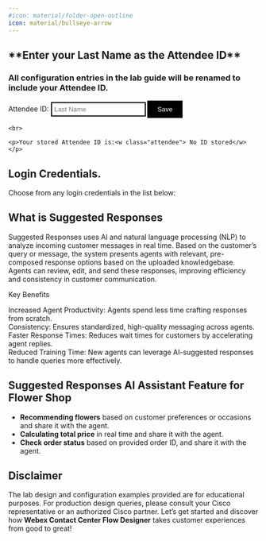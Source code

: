 ```yaml
---
#icon: material/folder-open-outline
icon: material/bullseye-arrow
---
```


<style>
    /* Style for the button */
    button {
        background-color: black;
        color: white;
        border: none;
        padding: 10px 20px;
        cursor: pointer;
    }

    /* Style for the input element */
    input[type="text"] {
        border: 2px solid black;
        padding: 5px;
    }
</style>

<!-- Markdown content with embedded HTML -->
<div>
    <h2>**Enter your Last Name as the Attendee ID**</h2> 
    <h3>All configuration entries in the lab guide will be renamed to include your Attendee ID.</h3>
    <form id="info">
        <label for="attendee">Attendee ID:</label>
        <input type="text" id="attendee" name="attendee" placeholder="Last Name" required>
        <button onclick="setValues()">Save</button>
    </form>

    <br>

    <p>Your stored Attendee ID is:<w class="attendee"> No ID stored</w></p>
</div>

## Login Credentials. 

Choose from any login credentials in the list below:


## What is Suggested Responses

Suggested Responses uses AI and natural language processing (NLP) to analyze incoming customer messages in real time. Based on the customer’s query or message, the system presents agents with relevant, pre-composed response options based on the uploaded knowledgebase. Agents can review, edit, and send these responses, improving efficiency and consistency in customer communication. <br>

Key Benefits<br>

Increased Agent Productivity: Agents spend less time crafting responses from scratch.<br>
Consistency: Ensures standardized, high-quality messaging across agents.<br>
Faster Response Times: Reduces wait times for customers by accelerating agent replies.<br>
Reduced Training Time: New agents can leverage AI-suggested responses to handle queries more effectively.<br>

## Suggested Responses AI Assistant Feature for Flower Shop


- **Recommending flowers** based on customer preferences or occasions and share it with the agent. 
- **Calculating total price** in real time and share it with the agent.  
- **Check order status** based on provided order ID, and share it with the agent. 

    
## Disclaimer
The lab design and configuration examples provided are for educational purposes. For production design queries, please consult your Cisco representative or an authorized Cisco partner.
Let’s get started and discover how **Webex Contact Center Flow Designer** takes customer experiences from good to great!

